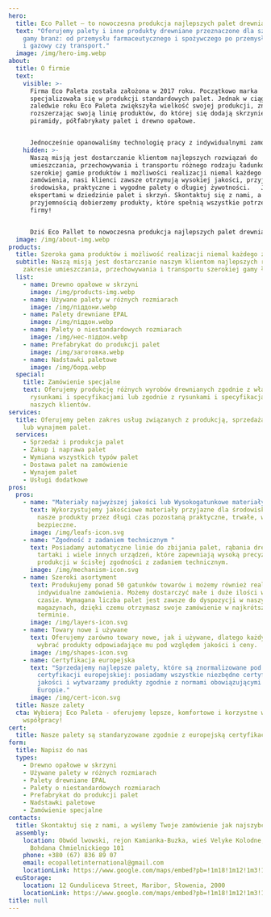 ```yaml
---
hero:
  title: Eco Pallet — to nowoczesna produkcja najlepszych palet drewnianych
  text: "Oferujemy palety i inne produkty drewniane przeznaczone dla szerokiej
    gamy branż: od przemysłu farmaceutycznego i spożywczego po przemysł naftowy
    i gazowy czy transport."
  image: /img/hero-img.webp
about:
  title: O firmie
  text:
    visible: >-
      Firma Eco Paleta została założona w 2017 roku. Początkowo marka
      specjalizowała się w produkcji standardowych palet. Jednak w ciągu
      zaledwie roku Eco Paleta zwiększyła wielkość swojej produkcji, znacznie
      rozszerzając swoją linię produktów, do której się dodają skrzynie,
      piramidy, półfabrykaty palet i drewno opałowe.


      Jednocześnie opanowaliśmy technologię pracy z indywidualnymi zamówieniami na zbijanie palet o niestandardowych rozmiarach. Jeszcze rok później, w 2019 roku, nasze przedsiębiorstwo otrzymało europejską licencję na produkcję palet EPAL.
    hidden: >-
      Naszą misją jest dostarczanie klientom najlepszych rozwiązań do
      umieszczania, przechowywania i transportu różnego rodzaju ładunków. Dzięki
      szerokiej gamie produktów i możliwości realizacji niemal każdego
      zamówienia, nasi klienci zawsze otrzymują wysokiej jakości, przyjazne dla
      środowiska, praktyczne i wygodne palety o długiej żywotności.   Jesteśmy
      ekspertami w dziedzinie palet i skrzyń. Skontaktuj się z nami, a z
      przyjemnością dobierzemy produkty, które spełnią wszystkie potrzeby Twojej
      firmy!  


      Dziś Eco Pallet to nowoczesna produkcja najlepszych palet drewnianych standaryzowanych do certyfikacji europejskiej.  Oferujemy ponad 50 rodzajów niestandardowych palet i innych produktów drewnianych przeznaczonych dla szerokiej gamy branż: od farmaceutycznej i przetwórstwa spożywczego po ropę i gaz czy transport.
  image: /img/about-img.webp
products:
  title: Szeroka gama produktów i możliwość realizacji niemal każdego zamówienia
  subtitle: Naszą misją jest dostarczanie naszym klientom najlepszych rozwiązań w
    zakresie umieszczania, przechowywania i transportu szerokiej gamy ładunków.
  list:
    - name: Drewno opałowe w skrzyni
      image: /img/products-img.webp
    - name: Używane palety w różnych rozmiarach
      image: /img/піддони.webp
    - name: Palety drewniane EPAL
      image: /img/піддон.webp
    - name: Palety o niestandardowych rozmiarach
      image: /img/нес-піддон.webp
    - name: Prefabrykat do produkcji palet
      image: /img/заготовка.webp
    - name: Nadstawki paletowe
      image: /img/борд.webp
  special:
    title: Zamówienie specjalne
    text: Oferujemy produkcję różnych wyrobów drewnianych zgodnie z własnymi
      rysunkami i specyfikacjami lub zgodnie z rysunkami i specyfikacjami
      naszych klientów.
services:
  title: Oferujemy pełen zakres usług związanych z produkcją, sprzedażą, wymianą
    lub wynajmem palet.
  services:
    - Sprzedaż i produkcja palet
    - Zakup i naprawa palet
    - Wymiana wszystkich typów palet
    - Dostawa palet na zamówienie
    - Wynajem palet
    - Usługi dodatkowe
pros:
  pros:
    - name: "Materiały najwyższej jakości lub Wysokogatunkowe materiały "
      text: Wykorzystujemy jakościowe materiały przyjazne dla środowiska, dzięki czemu
        nasze produkty przez długi czas pozostaną praktyczne, trwałe, wygodne i
        bezpieczne.
      image: /img/leafs-icon.svg
    - name: "Zgodność z zadaniem technicznym "
      text: Posiadamy automatyczne linie do zbijania palet, rąbania drewna opałowego,
        tartaki i wiele innych urządzeń, które zapewniają wysoką precyzyjność
        produkcji w ścisłej zgodności z zadaniem technicznym.
      image: /img/mechanism-icon.svg
    - name: Szeroki asortyment
      text: Produkujemy ponad 50 gatunków towarów i możemy również realizować
        indywidualne zamówienia. Możemy dostarczyć małe i duże ilości w krótkim
        czasie. Wymagana liczba palet jest zawsze do dyspozycji w naszych
        magazynach, dzięki czemu otrzymasz swoje zamówienie w najkrótszym
        terminie.
      image: /img/layers-icon.svg
    - name: Towary nowe i używane
      text: Oferujemy zarówno towary nowe, jak i używane, dlatego każdy klient może
        wybrać produkty odpowiadające mu pod względem jakości i ceny.
      image: /img/shapes-icon.svg
    - name: Certyfikacja europejska
      text: "Sprzedajemy najlepsze palety, które są znormalizowane pod kątem
        certyfikacji europejskiej: posiadamy wszystkie niezbędne certyfikaty
        jakości i wytwarzamy produkty zgodnie z normami obowiązującymi w
        Europie."
      image: /img/cert-icon.svg
  title: Nasze zalety
  cta: Wybieraj Eco Paleta - oferujemy lepsze, komfortowe i korzystne warunki
    współpracy!
cert:
  title: Nasze palety są standaryzowane zgodnie z europejską certyfikacją
form:
  title: Napisz do nas
  types:
    - Drewno opałowe w skrzyni
    - Używane palety w różnych rozmiarach
    - Palety drewniane EPAL
    - Palety o niestandardowych rozmiarach
    - Prefabrykat do produkcji palet
    - Nadstawki paletowe
    - Zamówienie specjalne
contacts:
  title: Skontaktuj się z nami, a wyślemy Twoje zamówienie jak najszybciej!
  assembly:
    location: Obwód lwowski, rejon Kamianka-Buzka, wieś Velyke Kolodne, ulica
      Bohdana Chmielnickiego 101
    phone: +380 (67) 836 89 07
    email: ecopalletinternational@gmail.com
    locationLink: https://www.google.com/maps/embed?pb=!1m18!1m12!1m3!1d2564.9143067351333!2d24.277662982750268!3d49.99421604332794!2m3!1f0!2f0!3f0!3m2!1i1024!2i768!4f13.1!3m3!1m2!1s0x473ace56df37893f%3A0xa79093f4a54544f5!2sSchool%20of%20Velyke%20Kolodno!5e0!3m2!1suk!2sua!4v1693070158395!5m2!1suk!2sua
  euStorage:
    location: 12 Gunduliceva Street, Maribor, Słowenia, 2000
    locationLink: https://www.google.com/maps/embed?pb=!1m18!1m12!1m3!1d2743.7518396693945!2d15.669558776687664!3d46.55259566016454!2m3!1f0!2f0!3f0!3m2!1i1024!2i768!4f13.1!3m3!1m2!1s0x476f771770cbf365%3A0x2afd82719b7fc5aa!2zR3VuZHVsacSNZXZhIHVsaWNhIDEyLCAyMDAwIE1hcmlib3IsINCh0LvQvtCy0LXQvdGW0Y8!5e0!3m2!1suk!2sua!4v1693070311213!5m2!1suk!2sua
title: null
---
```


